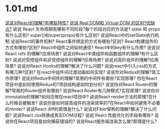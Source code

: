 # 1.01.md

[说说对React的理解?有哪些特性?](./answer/1.md)
[说说 Real DOM和 Virtual DOM 的区别?优缺点?](./answer/2.md)
说说 React 生命周期有哪些不同阶段?每个阶段对应的方法是?
state 和 props有什么区别?
super()和super(props)有什么区别?
说说React中的setState执行机制
说说React的事件机制?
React事件绑定的方式有哪些?区别?
React构建组件的方式有哪些?区别?
React中组件之间如何通信?
React中的key有什么作用?
说说对React refs 的理解?应用场景?
说说对React中类组件和函数组件的理解?有什么区别?
说说对受控组件和非受控组件的理解?应用场景?
说说对高阶组件的理解?应用场景?
说说对React Hooks的理解?解决了什么问题?
说说react中引入css的方式有哪几种?区别?
在react中组件间过渡动画如何实现?
说说你对Redux的理解?其工作原理?
说说对Redux中间件的理解?常用的中间件有哪些?实现原理?
你在React项目中是如何使用Redux的?项目结构是如何划分的?
说说你对React Router的理解?常用的Router组件有哪些?
说说React Router有几种模式?实现原理?
说说你对immutable的理解?如何应用在react项目中?
说说React render方法的原理?在什么时候会被触发?
说说你是如何提高组件的渲染效率的?在React中如何避免不必要的render?
说说React diff的原理是什么?
说说对Fiber架构的理解?解决了什么问题?
说说React Jsx转换成真实DOM过程?
说说 React 性能优化的手段有哪些?
说说你在React项目是如何捕获错误的?
说说React服务端渲染怎么做?原理是什么?
